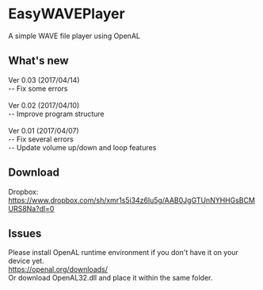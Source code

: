 # EasyWAVEPlayer
A simple WAVE file player using OpenAL
## What's new
Ver 0.03 (2017/04/14)</br>
-- Fix some errors</br></br>
Ver 0.02 (2017/04/10)</br>
-- Improve program structure</br></br>
Ver 0.01 (2017/04/07)</br>
-- Fix several errors</br>
-- Update volume up/down and loop features</br>
## Download
Dropbox:</br>
https://www.dropbox.com/sh/xmr1s5i34z6lu5g/AAB0JgGTUnNYHHGsBCMURS8Na?dl=0
## Issues
Please install OpenAL runtime environment if you don't have it on your device yet.</br>
https://openal.org/downloads/</br>
Or download OpenAL32.dll and place it within the same folder.
